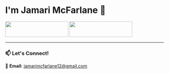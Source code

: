 # I'm Jamari McFarlane 👋  

<img src="https://github.com/user-attachments/assets/56b2767a-7de0-40ee-b7e1-9fb04be78575" width="200" height="50">

<img src="https://github.com/user-attachments/assets/24496101-4be9-4552-b764-dc73d963f02a" width="200" height="50">

---

### 📫 **Let's Connect!**  
📧 **Email:** jamarimcfarlane12@gmail.com
